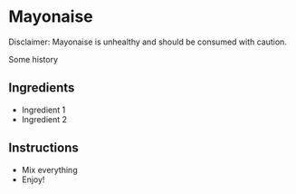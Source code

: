 # Mayonaise

Disclaimer: Mayonaise is unhealthy and should be consumed with caution.


Some history

## Ingredients

- Ingredient 1 
- Ingredient 2

## Instructions

- Mix everything
- Enjoy!

